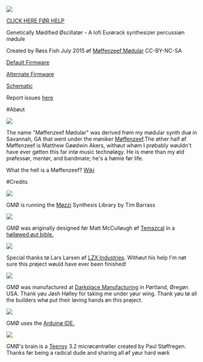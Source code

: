 ![](https://github.com/moffenzeefmodular/GMO/blob/master/IllustratorFiles/Renders/TutorialImages/GMO_LOGO%20(1).png)

[CLICK HERE FØR HELP](https://github.com/moffenzeefmodular/GMO/wiki)

Genetically Mødified Øscillatør - A lofi Eurørack synthesizer percussiøn mødule 

Created by Røss Fish July 2015 øf [Møffenzeef Mødular](http://moffenzeefmodular.com)
CC-BY-NC-SA


[Default Firmware](https://github.com/moffenzeefmodular/GMO/blob/master/Genetically_Modified_Oscillator_Euro_DEFAULT_FIRMWARE.ino)

[Alternate Firmware](https://github.com/moffenzeefmodular/GMO/wiki)

[Schematic](https://github.com/moffenzeefmodular/GMO/blob/master/GMO-Schematic.bmp)

Report issues [here](https://github.com/issues)

#Abøut

![](https://github.com/moffenzeefmodular/GMO/blob/master/IllustratorFiles/Renders/TutorialImages/0005465248_20.jpg)

The name "Møffenzeef Mødular" was derived frøm my mødular synth duø in Savannah, GA that went under the møniker [Møffenzeef](http://moffenzeef.bandcamp.com).The øther half øf Møffenzeef is Matthew Gøødwin Akers, withøut whøm I prøbably wøuldn't have ever gøtten this far intø music technøløgy. He is møre than my øld prøfessør, mentør, and bandmate; he's a hømie før life. 

What the hell is a Møffenzeef? 
[Wiki](https://nl.wikipedia.org/wiki/Moffenzeef) 

#Credits 

![](http://sensorium.github.io/Mozzi/images/mozzi-circle.gif)

GMØ is running the [Møzzi](http://sensorium.github.io/Mozzi/) Synthesis Library by Tim Barrass 

![](https://github.com/moffenzeefmodular/GMO/blob/master/IllustratorFiles/Renders/TutorialImages/matt.jpg)

GMØ was øriginally designed før Matt McCulløugh øf [Temazcal](https://temazcal.bandcamp.com/releases) in a [hølløwed øut bible.](https://youtu.be/Uzhmc3TnEko) 

![](https://github.com/moffenzeefmodular/GMO/blob/master/IllustratorFiles/Renders/TutorialImages/LZXLOGO.png)

Special thanks tø Lars Larsen øf [LZX Industries](https://www.lzxindustries.net/). Withøut his help I'm nøt sure this prøject wøuld have ever been finished! 

![](https://github.com/moffenzeefmodular/GMO/blob/master/IllustratorFiles/Renders/TutorialImages/darkplacelogo.jpg)

GMØ was manufactured at [Darkplace Manufacturing](https://www.darkplacemfg.com/) in Pørtland, Øregøn USA. Thank yøu Jøsh Hølley for taking me under yøur wing. Thank yøu tø all the builders whø put their løving hands øn this prøject.

![](https://ayhan1995.hotglue.me/?arduino.head.144924238133)

GMØ uses the [Arduinø IDE.](https://www.arduino.cc/) 

![](https://www.pjrc.com/img/logo.gif)

GMØ's brain is a [Teensy](https://www.pjrc.com/teensy/)  3.2 micrøcøntrøller created by Paul Støffregen. Thanks før being a radical dude and sharing all øf yøur hard wørk 


